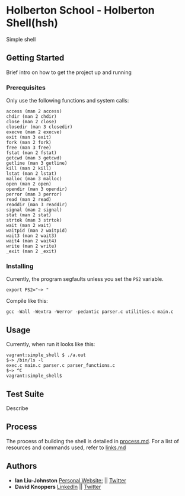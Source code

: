 # Holberton School - Holberton Shell(hsh)
Simple shell

## Getting Started
Brief intro on how to get the project up and running

### Prerequisites
Only use the following functions and system calls:
```
access (man 2 access)
chdir (man 2 chdir)
close (man 2 close)
closedir (man 3 closedir)
execve (man 2 execve)
exit (man 3 exit)
fork (man 2 fork)
free (man 3 free)
fstat (man 2 fstat)
getcwd (man 3 getcwd)
getline (man 3 getline)
kill (man 2 kill)
lstat (man 2 lstat)
malloc (man 3 malloc)
open (man 2 open)
opendir (man 3 opendir)
perror (man 3 perror)
read (man 2 read)
readdir (man 3 readdir)
signal (man 2 signal)
stat (man 2 stat)
strtok (man 3 strtok)
wait (man 2 wait)
waitpid (man 2 waitpid)
wait3 (man 2 wait3)
wait4 (man 2 wait4)
write (man 2 write)
_exit (man 2 _exit)
```

### Installing
Currently, the program segfaults unless you set the ``PS2`` variable.
```
export PS2="~> "
```
Compile like this:
```
gcc -Wall -Wextra -Werror -pedantic parser.c utilities.c main.c
```

## Usage
Currently, when run it looks like this:
```
vagrant:simple_shell $ ./a.out
$~> /bin/ls -l
exec.c main.c parser.c parser_functions.c
$~> ^C
vagrant:simple_shell$ 
```

## Test Suite
Describe

## Process
The process of building the shell is detailed in [process.md](process.md). For a list of resources and commands used, refer to [links.md](links.md)

## Authors
* **Ian Liu-Johnston** [Personal Website:](http://ianxaunliu-johnston.com) || [Twitter](https://twitter.com/Concativerse)
* **David Knoppers** [LinkedIn](https://www.linkedin.com/in/dknoppers) || [Twitter](https://twitter.com/dxknoppers)
